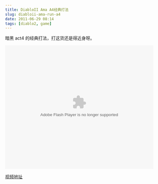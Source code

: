 ```yaml
---
title: DiabloII Ama A4经典打法
slug: diabloii-ama-run-a4
date: 2011-06-29 08:14
tags: [diablo2, game]
---
```


暗黑 act4 的经典打法，打这货还是得近身呀。

<embed src="http://player.youku.com/player.php/sid/XMjY4MDM0MTA4/v.swf" allowFullScreen="true" quality="high" width="480" height="400" align="middle" allowScriptAccess="always" type="application/x-shockwave-flash"></embed><br />

[视频地址](http://v.youku.com/v_show/id_XMjY4MDM0MTA4.html)
